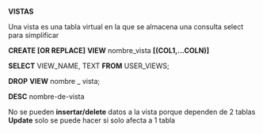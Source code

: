 **VISTAS**

Una vista es una tabla virtual en la que se almacena una consulta select para simplificar

**CREATE [OR REPLACE]** **VIEW** nombre_vista
**[(COL1,...COLN)]**

**SELECT** VIEW_NAME, TEXT **FROM** USER_VIEWS;

**DROP** **VIEW** nombre _ vista;

**DESC** nombre-de-vista

No se pueden **insertar/delete** datos a la vista porque dependen de 2 tablas 
**Update** solo se puede hacer si solo afecta a 1 tabla 
